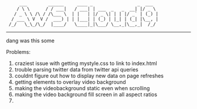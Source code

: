          ___        ______     ____ _                 _  ___  
        / \ \      / / ___|   / ___| | ___  _   _  __| |/ _ \ 
       / _ \ \ /\ / /\___ \  | |   | |/ _ \| | | |/ _` | (_) |
      / ___ \ V  V /  ___) | | |___| | (_) | |_| | (_| |\__, |
     /_/   \_\_/\_/  |____/   \____|_|\___/ \__,_|\__,_|  /_/ 
 ----------------------------------------------------------------- 


dang was this some 

Problems: 
1. craziest issue with getting mystyle.css to link to index.html
2. trouble parsing twitter data from twitter api queries
3. couldnt figure out how to display new data on page refreshes
4. getting elements to overlay video background
5. making the videobackground static even when scrolling
6. making the video background fill screen in all aspect ratios
7. 